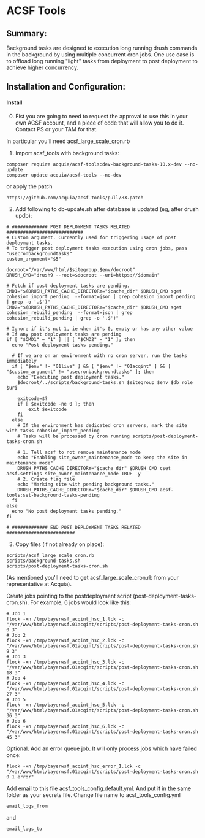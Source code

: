 # ACSF Tools

## Summary:

Background tasks are designed to execution long running drush commands in the
background by using multiple concurrent cron jobs. One use case is to offload
long running "light" tasks from deployment to post deployment to achieve higher
concurrency.

## Installation and Configuration:

#### Install

0. Fist you are going to need to request the approval to use this in your own ACSF account, and a piece of code that will allow you to do it. Contact PS or your TAM for that.

In particular you'll need acsf_large_scale_cron.rb


1. Import acsf_tools with background tasks:

```
composer require acquia/acsf-tools:dev-background-tasks-10.x-dev --no-update
composer update acquia/acsf-tools --no-dev
```

or apply the patch

```
https://github.com/acquia/acsf-tools/pull/83.patch
```

2. Add following to db-update.sh after database is updated (eg, after drush updb):

```
# ############# POST DEPLOYMENT TASKS RELATED ############################
# Custom argument. Currently used for triggering usage of post deployment tasks.
# To trigger post deployment tasks execution using cron jobs, pass "usecronbackgroundtasks"
custom_argument="$5"

docroot="/var/www/html/$sitegroup.$env/docroot"
DRUSH_CMD="drush9 --root=$docroot --uri=https://$domain"

# Fetch if post deployment tasks are pending.
CMD1="$(DRUSH_PATHS_CACHE_DIRECTORY="$cache_dir" $DRUSH_CMD sget cohesion_import_pending  --format=json | grep cohesion_import_pending | grep -o '.$')"
CMD2="$(DRUSH_PATHS_CACHE_DIRECTORY="$cache_dir" $DRUSH_CMD sget cohesion_rebuild_pending  --format=json | grep cohesion_rebuild_pending | grep -o '.$')"

# Ignore if it's not 1, ie when it's 0, empty or has any other value
# If any post deployment tasks are pending
if [ "$CMD1" = "1" ] || [ "$CMD2" = "1" ]; then
  echo "Post deployment tasks pending."

  # If we are on an environment with no cron server, run the tasks immediately
  if [ "$env" != "01live" ] && [ "$env" != "01acqint" ] && [ "$custom_argument" != "usecronbackgroundtasks" ]; then
    echo "Executing post deployment tasks."
    $docroot/../scripts/background-tasks.sh $sitegroup $env $db_role $uri

    exitcode=$?
    if [ $exitcode -ne 0 ]; then
        exit $exitcode
    fi
  else
    # If the environment has dedicated cron servers, mark the site with tasks cohesion_import_pending
    # Tasks will be processed by cron running scripts/post-deployment-tasks-cron.sh

    # 1. Tell acsf to not remove maintenance mode
    echo "Enabling site_owner_maintenance_mode to keep the site in maintenance mode"
    DRUSH_PATHS_CACHE_DIRECTORY="$cache_dir" $DRUSH_CMD cset acsf.settings site_owner_maintenance_mode TRUE -y
    # 2. Create flag file
    echo "Marking site with pending background tasks."
    DRUSH_PATHS_CACHE_DIRECTORY="$cache_dir" $DRUSH_CMD acsf-tools:set-background-tasks-pending
  fi
else
  echo "No post deployment tasks pending."
fi

# ############# END POST DEPLOYMENT TASKS RELATED #########################
```

3. Copy files (if not already on place):

```
scripts/acsf_large_scale_cron.rb
scripts/background-tasks.sh
scripts/post-deployment-tasks-cron.sh
```

(As mentioned you'll need to get acsf_large_scale_cron.rb from your representative at Acquia).

Create jobs pointing to the postdeployment script (post-deployment-tasks-cron.sh). For example, 6 jobs would look like this:

```
# Job 1
flock -xn /tmp/bayerwsf_acqint_hsc_1.lck -c "/var/www/html/bayerwsf.01acqint/scripts/post-deployment-tasks-cron.sh 0 3"
# Job 2
flock -xn /tmp/bayerwsf_acqint_hsc_2.lck -c "/var/www/html/bayerwsf.01acqint/scripts/post-deployment-tasks-cron.sh 9 3"
# Job 3
flock -xn /tmp/bayerwsf_acqint_hsc_3.lck -c "/var/www/html/bayerwsf.01acqint/scripts/post-deployment-tasks-cron.sh 18 3"
# Job 4
flock -xn /tmp/bayerwsf_acqint_hsc_4.lck -c "/var/www/html/bayerwsf.01acqint/scripts/post-deployment-tasks-cron.sh 27 3"
# Job 5
flock -xn /tmp/bayerwsf_acqint_hsc_5.lck -c "/var/www/html/bayerwsf.01acqint/scripts/post-deployment-tasks-cron.sh 36 3"
# Job 6
flock -xn /tmp/bayerwsf_acqint_hsc_6.lck -c "/var/www/html/bayerwsf.01acqint/scripts/post-deployment-tasks-cron.sh 45 3"

```

Optional. Add an error queue job. It will only process jobs which have failed once:

 ```
flock -xn /tmp/bayerwsf_acqint_hsc_error_1.lck -c "/var/www/html/bayerwsf.01acqint/scripts/post-deployment-tasks-cron.sh 0 1 error"
```

Add email to this file acsf_tools_config.default.yml. And put it in the same folder as your secrets file. Change file name to acsf_tools_config.yml

``` email_logs_from  ```

and

 ```email_logs_to```
